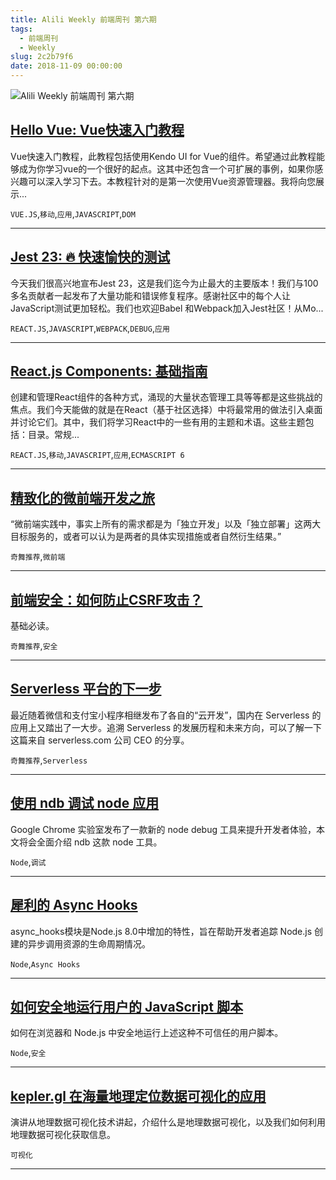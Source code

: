 ```yaml
---
title: Alili Weekly 前端周刊 第六期
tags:
  - 前端周刊
  - Weekly
slug: 2c2b79f6
date: 2018-11-09 00:00:00
---
```

![Alili Weekly 前端周刊 第六期](https://static.alili.tech/images/github_49.png)
##   [Hello Vue: Vue快速入门教程](https://www.zcfy.cc/article/hello-vue-a-quick-tutorial-on-getting-started-with-vue)  
 
Vue快速入门教程，此教程包括使用Kendo UI for Vue的组件。希望通过此教程能够成为你学习vue的一个很好的起点。这其中还包含一个可扩展的事例，如果你感兴趣可以深入学习下去。本教程针对的是第一次使用Vue资源管理器。我将向您展示... 

`VUE.JS`,`移动`,`应用`,`JAVASCRIPT`,`DOM` 


---
##   [Jest 23: 🔥 快速愉快的测试](https://www.zcfy.cc/article/jest-23-blazing-fast-delightful-testing)  
 
今天我们很高兴地宣布Jest 23，这是我们迄今为止最大的主要版本！我们与100多名贡献者一起发布了大量功能和错误修复程序。感谢社区中的每个人让JavaScript测试更加轻松。我们也欢迎Babel 和Webpack加入Jest社区！从Mo... 

`REACT.JS`,`JAVASCRIPT`,`WEBPACK`,`DEBUG`,`应用` 


---
##   [React.js Components: 基础指南](https://www.zcfy.cc/article/reactjs-components-learning-the-basics)  
 
创建和管理React组件的各种方式，涌现的大量状态管理工具等等都是这些挑战的焦点。我们今天能做的就是在React（基于社区选择）中将最常用的做法引入桌面并讨论它们。其中，我们将学习React中的一些有用的主题和术语。这些主题包括：目录。常规... 

`REACT.JS`,`移动`,`JAVASCRIPT`,`应用`,`ECMASCRIPT 6` 


---
##   [精致化的微前端开发之旅](https://zhuanlan.zhihu.com/p/46284079)  
 
“微前端实践中，事实上所有的需求都是为「独立开发」以及「独立部署」这两大目标服务的，或者可以认为是两者的具体实现措施或者自然衍生结果。” 

`奇舞推荐`,`微前端` 


---
##   [前端安全：如何防止CSRF攻击？](https://juejin.im/post/5bc009996fb9a05d0a055192)  
 
基础必读。 

`奇舞推荐`,`安全` 


---
##   [Serverless 平台的下一步](https://zhuanlan.zhihu.com/p/45490300)  
 
最近随着微信和支付宝小程序相继发布了各自的“云开发”，国内在 Serverless 的应用上又踏出了一大步。追溯 Serverless 的发展历程和未来方向，可以了解一下这篇来自 serverless.com 公司 CEO 的分享。 

`奇舞推荐`,`Serverless` 


---
##   [使用 ndb 调试 node 应用](https://zhuanlan.zhihu.com/p/45851471)  
 
Google Chrome 实验室发布了一款新的 node debug 工具来提升开发者体验，本文将会全面介绍 ndb 这款 node 工具。 

`Node`,`调试` 


---
##   [犀利的 Async Hooks](https://mp.weixin.qq.com/s/2OmDczxmBBimFWslqCV0xg)  
 
async_hooks模块是Node.js 8.0中增加的特性，旨在帮助开发者追踪 Node.js 创建的异步调用资源的生命周期情况。 

`Node`,`Async Hooks` 


---
##   [如何安全地运行用户的 JavaScript 脚本](https://zhuanlan.zhihu.com/p/46571509)  
 
如何在浏览器和 Node.js 中安全地运行上述这种不可信任的用户脚本。 

`Node`,`安全` 


---
##   [kepler.gl 在海量地理定位数据可视化的应用](https://mp.weixin.qq.com/s/goTM_E8pn8gPUKa0hlE0Dg)  
 
演讲从地理数据可视化技术讲起，介绍什么是地理数据可视化，以及我们如何利用地理数据可视化获取信息。 

`可视化` 


---

